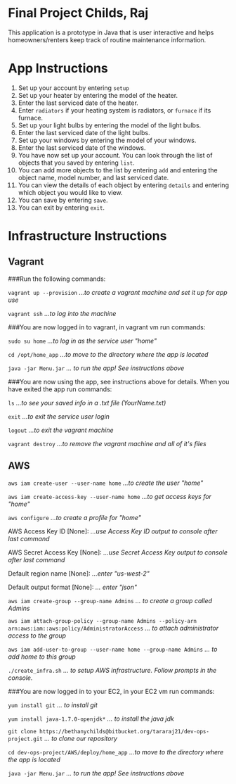 Final Project Childs, Raj
=========================

This application is a prototype in Java that is user interactive and helps homeowners/renters keep track of routine maintenance information.

App Instructions
================

1. Set up your account by entering `setup`
2. Set up your heater by entering the model of the heater.
3. Enter the last serviced date of the heater.
4. Enter `radiators` if your heating system is radiators, or `furnace` if its furnace.
5. Set up your light bulbs by entering the model of the light bulbs.
6. Enter the last serviced date of the light bulbs.
7. Set up your windows by entering the model of your windows.
8. Enter the last serviced date of the windows.
9. You have now set up your account. You can look through the list of objects that you saved by entering `list`.
10. You can add more objects to the list by entering `add` and entering the object name, model number, and last serviced date.
11. You can view the details of each object by entering `details` and entering which object you would like to view.
12. You can save by entering `save`.
13. You can exit by entering `exit`.

Infrastructure Instructions
===========================

## Vagrant

###Run the following commands:

`vagrant up --provision`    *...to create a vagrant machine and set it up for app use*

`vagrant ssh`    *...to log into the machine*

###You are now logged in to vagrant, in vagrant vm run commands:

`sudo su home`    *...to log in as the service user "home"*

`cd /opt/home_app`    *...to move to the directory where the app is located*

`java -jar Menu.jar` *... to run the app! See instructions above*

###You are now using the app, see instructions above for details. When you have exited the app run commands:

`ls`    *...to see your saved info in a .txt file (YourName.txt)*

`exit`    *...to exit the service user login*

`logout`    *...to exit the vagrant machine*

`vagrant destroy`    *...to remove the vagrant machine and all of it's files*

## AWS

`aws iam create-user --user-name home` *...to create the user "home"*

`aws iam create-access-key --user-name home` *...to get access keys for "home"*

`aws configure` *...to create a profile for "home"*

AWS Access Key ID [None]: *...use Access Key ID output to console after last command*

AWS Secret Access Key [None]: *...use Secret Access Key output to console after last command*

Default region name [None]: *...enter "us-west-2"*

Default output format [None]: *... enter "json"*

`aws iam create-group --group-name Admins` *... to create a group called Admins*

`aws iam attach-group-policy --group-name Admins --policy-arn arn:aws:iam::aws:policy/AdministratorAccess` *... to attach administrator access to the group*

`aws iam add-user-to-group --user-name home --group-name Admins` *... to add home to this group*

`./create_infra.sh` *... to setup AWS infrastructure. Follow prompts in the console.*

###You are now logged in to your EC2, in your EC2 vm run commands:

`yum install git` *... to install git*

`yum install java-1.7.0-openjdk*` *... to install the java jdk*

`git clone https://bethanychilds@bitbucket.org/tararaj21/dev-ops-project.git` *... to clone our repository*

`cd dev-ops-project/AWS/deploy/home_app` *...to move to the directory where the app is located*

`java -jar Menu.jar` *... to run the app! See instructions above*

